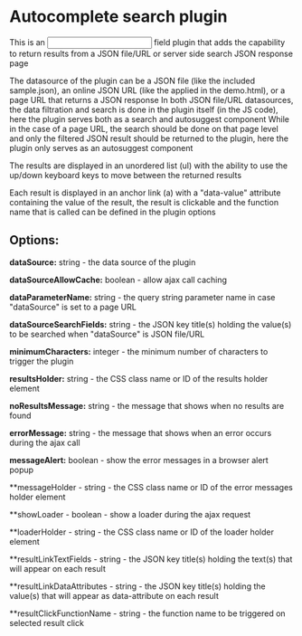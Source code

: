 # Autocomplete search plugin
This is an <input> field plugin that adds the capability to return results from a JSON file/URL or server side search JSON response page

The datasource of the plugin can be a JSON file (like the included sample.json), an online JSON URL (like the applied in the demo.html), or a page URL that returns a JSON response
In both JSON file/URL datasources, the data filtration and search is done in the plugin itself (in the JS code), here the plugin serves both as a search and autosuggest component
While in the case of a page URL, the search should be done on that page level and only the filtered JSON result should be returned to the plugin, here the plugin only serves as an autosuggest component

The results are displayed in an unordered list (ul) with the ability to use the up/down keyboard keys to move between the returned results

Each result is displayed in an anchor link (a) with a "data-value" attribute containing the value of the result, the result is clickable and the function name that is called can be defined in the plugin options



Options:
---------
**dataSource:** string - the data source of the plugin

**dataSourceAllowCache:** boolean - allow ajax call caching

**dataParameterName:** string - the query string parameter name in case "dataSource" is set to a page URL

**dataSourceSearchFields:** string - the JSON key title(s) holding the value(s) to be searched when "dataSource" is JSON file/URL

**minimumCharacters:** integer - the minimum number of characters to trigger the plugin

**resultsHolder:** string - the CSS class name or ID of the results holder element

**noResultsMessage:** string - the message that shows when no results are found

**errorMessage:** string - the message that shows when an error occurs during the ajax call

**messageAlert:** boolean - show the error messages in a browser alert popup

**messageHolder - string - the CSS class name or ID of the error messages holder element

**showLoader - boolean - show a loader during the ajax request

**loaderHolder - string - the CSS class name or ID of the loader holder element

**resultLinkTextFields - string - the JSON key title(s) holding the text(s) that will appear on each result

**resultLinkDataAttributes - string - the JSON key title(s) holding the value(s) that will appear as data-attribute on each result

**resultClickFunctionName - string - the function name to be triggered on selected result click
